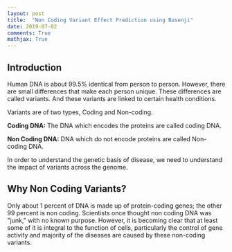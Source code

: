 ```yaml
---
layout: post
title:  "Non Coding Variant Effect Prediction using Basenji"
date: 2019-07-02
comments: True
mathjax: True
---
```

<h2> <b> Introduction </b> </h2>
Human DNA is about 99.5% identical from person to person. However, there are small differences that make each person unique. These differences are called variants. And these variants are linked to certain health conditions.
<p>
Variants are of two types, Coding and Non-coding. 
<p>
<b>Coding DNA:</b> The DNA which encodes the proteins are called coding DNA.
  </p><p>
<b>Non Coding DNA:</b> DNA which do not encode proteins are called Non-coding DNA.</p>
<p>
In order to understand the genetic basis of disease, we need to understand the impact of variants across the genome.</p>
<p>
 </p>
<h2><b>Why Non Coding Variants?</b></h2>
<p>
  Only about 1 percent of DNA is made up of protein-coding genes; the other 99 percent is non coding. Scientists once thought non coding DNA was "junk," with no known purpose. However, it is becoming clear that at least some of it is integral to the function of cells, particularly the control of gene activity and majority of the diseases are caused by these non-coding variants.
  </p>

 
